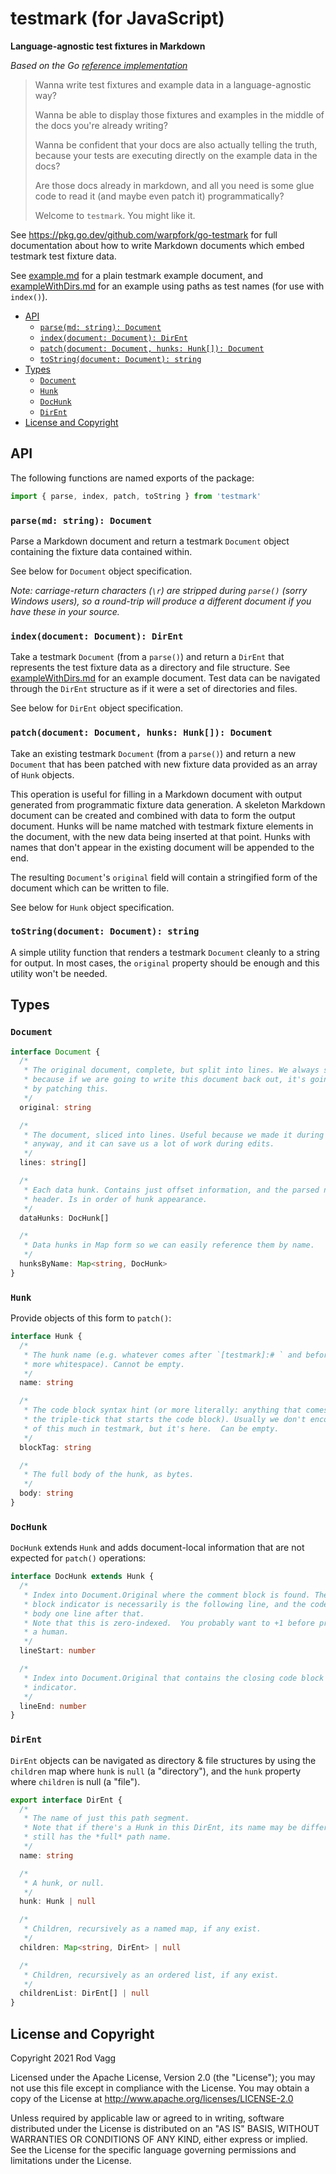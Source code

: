 # testmark (for JavaScript)

**Language-agnostic test fixtures in Markdown**

_Based on the Go [reference implementation](https://github.com/warpfork/go-testmark)_

> Wanna write test fixtures and example data in a language-agnostic way?
>
> Wanna be able to display those fixtures and examples in the middle of the docs you're already writing?
>
> Wanna be confident that your docs are also actually telling the truth, because your tests are executing directly on the example data in the docs?
>
> Are those docs already in markdown, and all you need is some glue code to read it (and maybe even patch it) programmatically?
>
> Welcome to `testmark`. You might like it.

See https://pkg.go.dev/github.com/warpfork/go-testmark for full documentation about how to write Markdown documents which embed testmark test fixture data.

See [example.md](./example.md) for a plain testmark example document, and [exampleWithDirs.md](./exampleWithDirs.md) for an example using paths as test names (for use with `index()`).

* [API](#api)
  * [`parse(md: string): Document`](#parsemd-string-document)
  * [`index(document: Document): DirEnt`](#indexdocument-document-dirent)
  * [`patch(document: Document, hunks: Hunk[]): Document`](#patchdocument-document-hunks-hunk-document)
  * [`toString(document: Document): string`](#tostringdocument-document-string)
* [Types](#types)
  * [`Document`](#document)
  * [`Hunk`](#hunk)
  * [`DocHunk`](#dochunk)
  * [`DirEnt`](#dirent)
* [License and Copyright](#license-and-copyright)

## API

The following functions are named exports of the package:

```js
import { parse, index, patch, toString } from 'testmark'
```

### `parse(md: string): Document`

Parse a Markdown document and return a testmark `Document` object containing the fixture data contained within.

See below for `Document` object specification.

_Note: carriage-return characters (`\r`) are stripped during `parse()` (sorry Windows users), so a round-trip will produce a different document if you have these in your source._

### `index(document: Document): DirEnt`

Take a testmark `Document` (from a `parse()`) and return a `DirEnt` that represents the test fixture data as a directory and file structure. See [exampleWithDirs.md](./exampleWithDirs.md) for an example document. Test data can be navigated through the `DirEnt` structure as if it were a set of directories and files.

See below for `DirEnt` object specification.

### `patch(document: Document, hunks: Hunk[]): Document`

Take an existing testmark `Document` (from a `parse()`) and return a new `Document` that has been patched with new fixture data provided as an array of `Hunk` objects.

This operation is useful for filling in a Markdown document with output generated from programmatic fixture data generation. A skeleton Markdown document can be created and combined with data to form the output document. Hunks will be name matched with testmark fixture elements in the document, with the new data being inserted at that point. Hunks with names that don't appear in the existing document will be appended to the end.

The resulting `Document`'s `original` field will contain a stringified form of the document which can be written to file.

See below for `Hunk` object specification.

### `toString(document: Document): string`

A simple utility function that renders a testmark `Document` cleanly to a string for output. In most cases, the `original` property should be enough and this utility won't be needed.

## Types

### `Document`

```typescript
interface Document {
  /*
   * The original document, complete, but split into lines. We always save this,
   * because if we are going to write this document back out, it's going to be
   * by patching this.
   */
  original: string

  /*
   * The document, sliced into lines. Useful because we made it during parse
   * anyway, and it can save us a lot of work during edits.
   */
  lines: string[]

  /*
   * Each data hunk. Contains just offset information, and the parsed name
   * header. Is in order of hunk appearance.
   */
  dataHunks: DocHunk[]

  /*
   * Data hunks in Map form so we can easily reference them by name.
   */
  hunksByName: Map<string, DocHunk>
}
```

### `Hunk`

Provide objects of this form to `patch()`:

```typescript
interface Hunk {
  /*
   * The hunk name (e.g. whatever comes after `[testmark]:# ` and before any
   * more whitespace). Cannot be empty.
   */
  name: string

  /*
   * The code block syntax hint (or more literally: anything that comes after
   * the triple-tick that starts the code block). Usually we don't encourage use
   * of this much in testmark, but it's here.  Can be empty.
   */
  blockTag: string

  /*
   * The full body of the hunk, as bytes.
   */
  body: string
}
```

### `DocHunk`

`DocHunk` extends `Hunk` and adds document-local information that are not expected for `patch()` operations:

```typescript
interface DocHunk extends Hunk {
  /*
   * Index into Document.Original where the comment block is found. The code
   * block indicator is necessarily is the following line, and the code block
   * body one line after that.
   * Note that this is zero-indexed.  You probably want to +1 before printing to
   * a human.
   */
  lineStart: number

  /*
   * Index into Document.Original that contains the closing code block
   * indicator.
   */
  lineEnd: number
}
```

### `DirEnt`

`DirEnt` objects can be navigated as directory & file structures by using the `children` map where `hunk` is `null` (a "directory"), and the `hunk` property where `children` is null (a "file").

```typescript
export interface DirEnt {
  /*
   * The name of just this path segment.
   * Note that if there's a Hunk in this DirEnt, its name may be different—it
   * still has the *full* path name.
   */
  name: string

  /*
   * A hunk, or null.
   */
  hunk: Hunk | null

  /*
   * Children, recursively as a named map, if any exist.
   */
  children: Map<string, DirEnt> | null

  /*
   * Children, recursively as an ordered list, if any exist.
   */
  childrenList: DirEnt[] | null
}
```

## License and Copyright

Copyright 2021 Rod Vagg

Licensed under the Apache License, Version 2.0 (the "License"); you may not use this file except in compliance with the License. You may obtain a copy of the License at http://www.apache.org/licenses/LICENSE-2.0

Unless required by applicable law or agreed to in writing, software distributed under the License is distributed on an "AS IS" BASIS, WITHOUT WARRANTIES OR CONDITIONS OF ANY KIND, either express or implied. See the License for the specific language governing permissions and limitations under the License.

